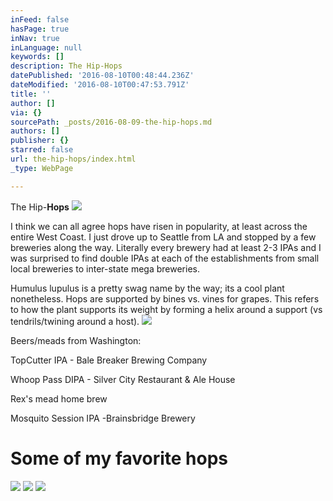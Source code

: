 ```yaml
---
inFeed: false
hasPage: true
inNav: true
inLanguage: null
keywords: []
description: The Hip-Hops
datePublished: '2016-08-10T00:48:44.236Z'
dateModified: '2016-08-10T00:47:53.791Z'
title: ''
author: []
via: {}
sourcePath: _posts/2016-08-09-the-hip-hops.md
authors: []
publisher: {}
starred: false
url: the-hip-hops/index.html
_type: WebPage

---
```

The Hip-**Hops**
![](https://the-grid-user-content.s3-us-west-2.amazonaws.com/f4034089-7ab6-49d0-a5bc-70bf225150c1.jpg)

I think we can all agree hops have risen in popularity, at least across the entire West Coast. I just drove up to Seattle from LA and stopped by a few breweries along the way. Literally every brewery had at least 2-3 IPAs and I was surprised to find double IPAs at each of the establishments from small local breweries to inter-state mega breweries.

Humulus lupulus is a pretty swag name by the way; its a cool plant nonetheless. Hops are supported by bines vs. vines for grapes. This refers to how the plant supports its weight by forming a helix around a support (vs tendrils/twining around a host).
![](https://the-grid-user-content.s3-us-west-2.amazonaws.com/fcb22781-afc7-4cbb-a1e2-d9444516390b.jpg)

Beers/meads from Washington:

TopCutter IPA - Bale Breaker Brewing Company

Whoop Pass DIPA - Silver City Restaurant & Ale House

Rex's mead home brew

Mosquito Session IPA -Brainsbridge Brewery

# Some of my favorite hops
![](https://the-grid-user-content.s3-us-west-2.amazonaws.com/d616c0ff-fdbe-4e7c-85ed-666f0d0ccf2b.png)
![](https://the-grid-user-content.s3-us-west-2.amazonaws.com/58169190-244c-45dd-a369-c2330efda8f1.png)
![](https://the-grid-user-content.s3-us-west-2.amazonaws.com/6ceaf0e0-701a-4b29-8097-ca2ce7d0f7bb.png)